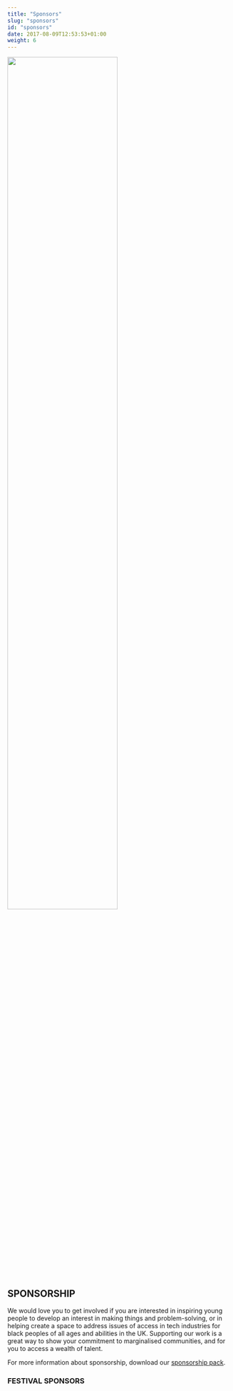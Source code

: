 ```yaml
---
title: "Sponsors"
slug: "sponsors"
id: "sponsors"
date: 2017-08-09T12:53:53+01:00
weight: 6
---
```



<div class="svgcontent">

<div class="comet">
<img src="img/comet.svg" width="70%">
</div>

</div>

<div class="row">
<div class="col-xs-12 col-md-9 mt-10">
<h2> SPONSORSHIP</h2>

<p>We would love you to get involved if you are interested in inspiring young people to develop an interest in making things and problem-solving, or in helping create a space to address issues of access in tech industries for black peoples of all ages and abilities in the UK. Supporting our work is a great way to show your commitment to marginalised communities, and for you to access a wealth of talent.</p>

<p>For more information about sponsorship, download our <a href="https://drive.google.com/file/d/0B3whBCs7yUf1Z2xxOFR2UGROYVU/view?usp=sharing">sponsorship pack</a>.</p>


<h3> FESTIVAL SPONSORS</h3>


</div>
</div>